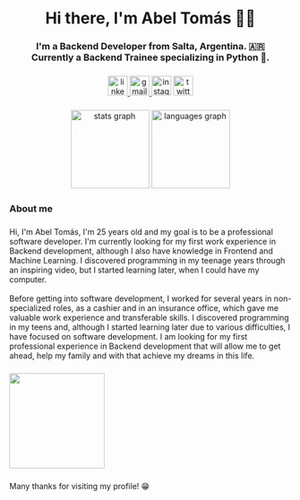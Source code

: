 <h1 align="center">Hi there, I'm Abel Tomás 👋😊</h1>

###

<h3 align="center">I'm a Backend Developer from Salta, Argentina. 🇦🇷<br>Currently a Backend Trainee specializing in Python 🐍.</h3>

###

<div align="center">
  <a href="https://www.linkedin.com/in/abel-tomas-romero/" target="_blank">
    <img src="https://img.shields.io/static/v1?message=LinkedIn&logo=linkedin&label=&color=0077B5&logoColor=white&labelColor=&style=for-the-badge" height="35" alt="linkedin logo"  />
  </a>
  <a href="abeltomasr98@gmail.com" target="_blank">
    <img src="https://img.shields.io/static/v1?message=Gmail&logo=gmail&label=&color=D14836&logoColor=white&labelColor=&style=for-the-badge" height="35" alt="gmail logo"  />
  </a>
  <img src="https://img.shields.io/static/v1?message=Instagram&logo=instagram&label=&color=E4405F&logoColor=white&labelColor=&style=for-the-badge" height="35" alt="instagram logo"  />
  <img src="https://img.shields.io/static/v1?message=Twitter&logo=twitter&label=&color=1DA1F2&logoColor=white&labelColor=&style=for-the-badge" height="35" alt="twitter logo"  />
</div>

###

<div align="center">
  <img src="https://github-readme-stats.vercel.app/api?username=Tomu98&hide_title=false&hide_rank=false&show_icons=true&include_all_commits=true&count_private=true&disable_animations=false&theme=onedark&locale=en&hide_border=true&order=1&custom_title=My%20stats%20hehe" height="140" alt="stats graph"  />
  <img src="https://github-readme-stats.vercel.app/api/top-langs?username=Tomu98&locale=en&hide_title=false&layout=compact&card_width=320&langs_count=3&theme=onedark&hide_border=true&order=2&custom_title=Languages%20I%20usually%20use" height="140" alt="languages graph"  />
</div>

###

<h3 align="left">About me</h3>

###

<p align="left">Hi, I'm Abel Tomás, I'm 25 years old and my goal is to be a professional software developer. I'm currently looking for my first work experience in Backend development, although I also have knowledge in Frontend and Machine Learning. I discovered programming in my teenage years through an inspiring video, but I started learning later, when I could have my computer.<br><br>Before getting into software development, I worked for several years in non-specialized roles, as a cashier and in an insurance office, which gave me valuable work experience and transferable skills. I discovered programming in my teens and, although I started learning later due to various difficulties, I have focused on software development. I am looking for my first professional experience in Backend development that will allow me to get ahead, help my family and with that achieve my dreams in this life.</p>

###

<div align="left">
  <img height="170" src="https://i.pinimg.com/originals/da/30/17/da3017be8b91445fd97f9ee10cc1abdd.gif"  />
</div>

###

<p align="left">Many thanks for visiting my profile! 😁</p>

###
